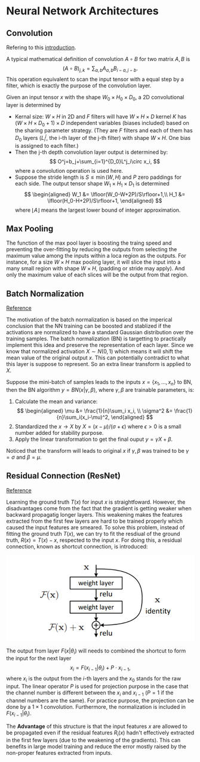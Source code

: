 #  Neural Network Architectures

## Convolution
Refering to this [introduction](https://cs231n.github.io/convolutional-networks/).

A typical mathematical definition of convolution $A\circ B$ for two matrix $A, B$ is
$$
(A\circ B)_{j,k}= \sum_{a,b}A_{a,b} B_{i-a,j-b}.
$$
This operation equivalent to scan the input tensor with a equal step by a filter, which is exactly the purpose of the convolution layer.

Given an input tensor $x$ with the shape $W_0\times H_0\times D_0$, a 2D convolutional layer is determined by
* Kernal size: $W\times H$ in 2D and $F$ filters will have $W\times H\times D$ kernel $K$ has $(W\times H\times D_0+1)\times D$ independent variables (biases included) based on the sharing parameter strategy. (They are $F$ filters and each of them has $D_0$ layers ($L^j_i$, the i-th layer of the j-th filter) with shape $W\times H$. One bias is assigned to each filter.)
* Then the j-th depth convolution layer output is determined by:
$$
O^j=b_j+\sum_{i=1}^{D_0}L^j_i\circ x_i,
$$
where a convolution operation is used here.
* Suppose the stride length is $S\le \min(W,H)$ and $P$ zero paddings for each side. The output tensor shape $W_1\times H_1\times D_1$ is determined
$$
\begin{aligned}
W_1 &= \lfloor(W_0-W+2P)/S\rfloor+1,\\
H_1 &= \lfloor(H_0-H+2P)/S\rfloor+1,
\end{aligned}
$$
where $\lfloor A\rfloor$ means the largest lower bound of integer approximation. 

## Max Pooling

The function of the max pool layer is boosting the traing speed and preventing the over-fitting by reducing the outputs from selecting the maximum value among the inputs within a loca region as the outputs. For instance, for a size $W\times H$ max pooling layer, it will slice the input into a many small region with shape $W\times H$, (padding or stride may apply). And only the maximum value of each slices will be the output from that region.

## Batch Normalization

[Reference](https://arxiv.org/pdf/1502.03167.pdf)

The motivation of the batch normalization is based on the imperical conclusion that the NN training can be boosted and stablized if the activations are normalized to have a standard Gaussian distribution over the training samples. The batch normalization (BN) is targetting to practically implement this idea and preserve the representation of each layer. Since we know that normalized activation $X\sim N(0,1)$ which means it will shift the mean value of the original output $x$. This can potentially contradict to what this layer is suppose to represent. So an extra linear transform is applied to $X$. 

Suppose the mini-batch of samples leads to the inputs $x=\lbrace x_1,\dots, x_n\rbrace$ to BN, then the BN algorithm $y = BN(x|\gamma, \beta)$, where $\gamma,\beta$ are trainable parameters, is:
1. Calculate the mean and variance:
$$
\begin{aligned}
\mu &= \frac{1}{n}\sum_i x_i, \\
\sigma^2 &= \frac{1}{n}\sum_i(x_i-\mu)^2,
\end{aligned}
$$
2. Standardized the $x\to X$ by $X=(x-\mu)/(\sigma+\epsilon)$ where $\epsilon>0$ is a small number added for stability purpose. 
3. Apply the linear transformation to get the final ouput $y=\gamma X+\beta$.

Noticed that the transform will leads to original $x$ if $\gamma,\beta$ was trained to be $\gamma=\sigma$ and $\beta=\mu$. 

## Residual Connection (ResNet)

[Reference](https://arxiv.org/pdf/1512.03385.pdf)

Learning the ground truth $T(x)$ for input $x$ is straightfoward. However, the disadvantages come from the fact that the gradient is getting weaker when backward propagatig longer layers. This weakening makes the features extracted from the first few layers are hard to be trained properly which caused the input features are smeared. To solve this problem, instead of fitting the ground truth $T(x)$, we can try to fit the resdiual of the ground truth, $R(x)=T(x)-x$, respected to the input $x$. For doing this, a residual connection, known as shortcut connection, is introduced:

![ResNet Architecture](/img/docs/Image_arch_ResNet.png)

The output from layer $F(x|\theta_i)$ will needs to combined the shortcut to form the input for the next layer 
$$
x_i = F(x_{i-1}|\theta_i)+P\cdot x_{i-1},
$$
where $x_i$ is the output from the $i$-th layers and the $x_0$ stands for the raw input. The linear operator $P$ is used for projection purpose in the case that the channel number is different between the $x_i$ and $x_{i-1}$ ($P=1$ if the channel numbers are the same). For practice purpose, the projection can be done by a $1\times 1$ convolution. Furthermore, the normalization is included in $F(x_{i-1}|\theta_i)$. 

The **Advantage** of this structure is that the input features $x$ are allowed to be propagated even if the residual features $R_i(x)$ hadn't effectively extracted in the first few layers (due to the weakening of the gradients). This can benefits in large model training and reduce the error mostly raised by the non-proper features extracted from inputs.